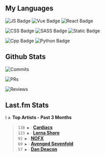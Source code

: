 ## My Languages

![JS Badge](https://img.shields.io/badge/Javascript-%2321262d?style=for-the-badge&logo=javascript&logoColor=%23F7DF1E)
![Vue Badge](https://img.shields.io/badge/Vue-%2321262d?style=for-the-badge&logo=vuedotjs&logoColor=%234FC08D)
![React Badge](https://img.shields.io/badge/React-%2321262d?style=for-the-badge&logo=react&logoColor=%2361DAFB)

![CSS Badge](https://img.shields.io/badge/CSS-%2321262d?style=for-the-badge&logo=css3&logoColor=%231572B6)
![SASS Badge](https://img.shields.io/badge/SASS-%2321262d?style=for-the-badge&logo=sass&logoColor=%23CC6699)
![Static Badge](https://img.shields.io/badge/Tailwind-%2321262d?style=for-the-badge&logo=tailwindcss&logoColor=%2306B6D4)

![Cpp Badge](https://img.shields.io/badge/C%2B%2B-%2321262d?style=for-the-badge&logo=cplusplus&logoColor=%2300599C)
![Python Badge](https://img.shields.io/badge/Python-%2321262d?style=for-the-badge&logo=python&logoColor=%233776AB)

## Github Stats

![Commits](https://img.shields.io/badge/commits%20pushed-%2321262d?style=for-the-badge&label=453&labelColor=87c4f2)

![PRs](https://img.shields.io/badge/pull%20requests%20submitted-%2321262d?style=for-the-badge&label=96&labelColor=fcabd8)

![Reviews](https://img.shields.io/badge/pull%20requests%20reviewed-%2321262d?style=for-the-badge&label=67&labelColor=ffe799)

## Last.fm Stats
<!--START_LASTFM_ARTISTS:{"period": "3month", "rows": 5}-->
<a href="https://last.fm" target="_blank"><img src="https://user-images.githubusercontent.com/17434202/215290617-e793598d-d7c9-428f-9975-156db1ba89cc.svg" alt="Last.fm Logo" width="18" height="13"/></a> **Top Artists - Past 3 Months**

> `138 ▶️` ∙ **[Cardiacs](https://www.last.fm/music/Cardiacs)**<br/>
> `123 ▶️` ∙ **[Lorna Shore](https://www.last.fm/music/Lorna+Shore)**<br/>
> `92 ▶️` ∙ **[NOFX](https://www.last.fm/music/NOFX)**<br/>
> `69 ▶️` ∙ **[Avenged Sevenfold](https://www.last.fm/music/Avenged+Sevenfold)**<br/>
> `57 ▶️` ∙ **[Dan Deacon](https://www.last.fm/music/Dan+Deacon)**<br/>
<!--END_LASTFM_ARTISTS-->
